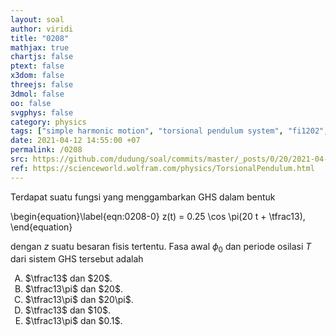 ```yaml
---
layout: soal
author: viridi
title: "0208"
mathjax: true
chartjs: false
ptext: false
x3dom: false
threejs: false
3dmol: false
oo: false
svgphys: false
category: physics
tags: ["simple harmonic motion", "torsional pendulum system", "fi1202", "2020-2"]
date: 2021-04-12 14:55:00 +07
permalink: /0208
src: https://github.com/dudung/soal/commits/master/_posts/0/20/2021-04-12-simple-harmonic-motion-8.md
ref: https://scienceworld.wolfram.com/physics/TorsionalPendulum.html
---
```

Terdapat suatu fungsi yang menggambarkan GHS dalam bentuk

\begin{equation}\label{eqn:0208-0}
z(t) = 0.25 \cos \pi(20 t + \tfrac13),
\end{equation}

dengan $z$ suatu besaran fisis tertentu. Fasa awal $\phi_0$ dan periode osilasi $T$ dari sistem GHS tersebut adalah

<ol type="A">
<li>$\tfrac13$ dan $20$.
<li>$\tfrac13\pi$ dan $20$.
<li>$\tfrac13\pi$ dan $20\pi$.
<li>$\tfrac13$ dan $10$.
<li>$\tfrac13\pi$ dan $0.1$.
